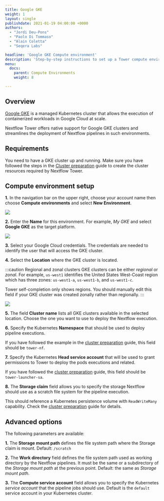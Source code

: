 ```yaml
---
title: Google GKE
weight: 1
layout: single
publishdate: 2021-01-19 04:00:00 +0000
authors:
  - "Jordi Deu-Pons"
  - "Paolo Di Tommaso"
  - "Alain Coletta"
  - "Seqera Labs"

headline: 'Google GKE Compute environment'
description: 'Step-by-step instructions to set up a Tower compute environment for Google GKE cluster'
menu:
  docs:
    parent: Compute Environments
    weight: 8

---
```

## Overview

[Google GKE](https://cloud.google.com/kubernetes-engine) is a managed Kubernetes cluster that allows the execution of containerized workloads in Google Cloud at scale.

Nextflow Tower offers native support for Google GKE clusters and streamlines the deployment
of Nextflow pipelines in such environments.


## Requirements

You need to have a GKE cluster up and running. Make sure you have followed
the steps in the [Cluster preparation](https://github.com/seqeralabs/nf-tower-k8s) guide to create the cluster resources required by Nextflow Tower.


## Compute environment setup

**1.** In the navigation bar on the upper right, choose your account name then choose **Compute environments** and select **New Environment**.

![](/uploads/2020/09/aws_new_env.png)



**2.** Enter the **Name** for this environment. For example, *My GKE* and select **Google GKE** as the target platform.

![](/uploads/2020/12/gke_new_env.png)

**3.** Select your Google Cloud credentials. The credentials are needed to identify the user that will access the GKE cluster.

**4.** Select the **Location** where the GKE cluster is located.

:::caution Regional and zonal clusters
GKE clusters can be either *regional* or *zonal*. For example, `us-west1` identifies the United States West-Coast region which has three zones: `us-west1-a`, `us-west1-b`, and `us-west1-c`.

Tower self-completion only shows regions. You should manually edit this field if your GKE cluster was created zonally rather than regionally.
:::

![](/uploads/2020/12/gke_regions.png)


**5.** The field **Cluster name** lists all GKE clusters available in the selected location. Choose the one you want to use to deploy the Nextflow execution.

**6.** Specify the Kubernetes **Namespace** that should be used to deploy pipeline executions.

If you have followed the example in the [cluster preparation](https://github.com/seqeralabs/nf-tower-k8s/blob/master/cluster-preparation.md#2-service-account--role-creation) guide, this field should be `tower-nf`.

**7.** Specify the Kubernetes **Head service account** that will be used to grant permissions to Tower to deploy the pods executions and related.

If you have followed the [cluster preparation](https://github.com/seqeralabs/nf-tower-k8s/blob/master/cluster-preparation.md#2-service-account--role-creation) guide, this field should be `tower-launcher-sa`.

**8.** The **Storage claim** field allows you to specify the storage Nextflow should use as a
scratch file system for the pipeline execution.

This should reference a Kubernetes persistence volume with `ReadWriteMany` capability. Check the [cluster preparation](https://github.com/seqeralabs/nf-tower-k8s/blob/master/cluster-preparation.md#3-storage-configuration) guide for details.

## Advanced options

The following parameters are available:

**1.** The **Storage mount path** defines the file system path where the Storage claim is mount. Default: `/scratch`

**2.** The **Work directory** field defines the file system path used as working directory by the Nextflow pipelines. It must be the same or a subdirectory of the *Storage mount path* at the previous point. Default: the same as *Storage mount path*.

**3.** The  **Compute service account** field allows you to specify the Kubernetes *service account* that the pipeline jobs should use. Default is the `default` service account in your Kubernetes cluster.
